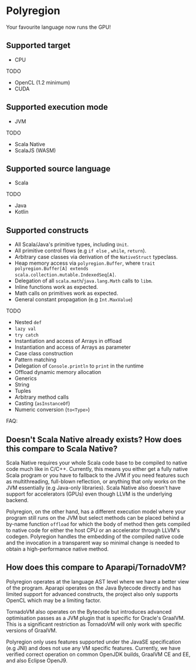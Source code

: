

# Polyregion

Your favourite language now runs the GPU!

## Supported target

 * CPU

 TODO
  * OpenCL (1.2 minimum)
  * CUDA

 ## Supported execution mode

 * JVM

 TODO 
  * Scala Native
  * ScalaJS (WASM)

## Supported source language

 * Scala 

TODO 
 * Java
 * Kotlin


## Supported constructs

 * All Scala/Java's primitive types, including `Unit`.
 * All primitive control flows (e.g `if else` , `while`, `return`).
 * Arbitrary case classes via derivation of the `NativeStruct` typeclass.
 * Heap memory access via `polyregion.Buffer`, where `trait polyregion.Buffer[A] extends scala.collection.mutable.IndexedSeq[A]`.
 * Delegation of all `scala.math`/`java.lang.Math` calls to `libm`.
 * Inline functions work as expected.
 * Math calls on primitives work as expected.
 * General constant propagation (e.g `Int.MaxValue`)
 
TODO

 * Nested `def`
 * `lazy val`
 * `try catch`
 * Instantiation and access of Arrays in offload 
 * Instantiation and access of Arrays as parameter
 * Case class construction 
 * Pattern matching
 * Delegation of `Console.println` to `print` in the runtime
 * Offload dynamic memory allocation
 * Generics
 * String
 * Tuples
 * Arbitrary method calls 
 * Casting (`asInstanceOf`)
 * Numeric conversion (`to<Type>`)




FAQ:

## Doesn't Scala Native already exists? How does this compare to Scala Native?

Scala Native requires your whole Scala code base to be compiled to native code much like in C/C++.
Currently, this means you either get a fully native Scala program or you have to fallback to the JVM if you need features such as multithreading, full-blown reflection, or anything that only works on the JVM essentially (e.g Java-only libraries).
Scala Native also doesn't have support for accelerators (GPUs) even though LLVM is the underlying backend.

Polyregion, on the other hand, has a different execution model where your program still runs on the JVM but select methods can be placed behind a by-name function `offload` for which the body of method then gets compiled to native code for either the host CPU or an accelerator through LLVM's codegen.
Polyregion handles the embedding of the compiled native code and the invocation in a transparent way so minimal change is needed to obtain a high-performance native method.


## How does this compare to Aparapi/TornadoVM?

Polyregion operates at the language AST level where we have a better view of the program.
Aparapi operates on the Java Bytecode directly and has limited support for advanced constructs, the project also only supports OpenCL which may be a limiting factor.

TornadoVM also operates on the Bytecode but introduces advanced optimisation passes as a JVM plugin that is specific for Oracle's GraalVM.
This is a significant restriction as TornadoVM will only work with specific versions of GraalVM.

Polyregion only uses features supported under the JavaSE specification (e.g JNI) and does not use any VM specific features.
Currently, we have verified correct operation on common OpenJDK builds, GraalVM CE and EE, and also Eclipse OpenJ9.







